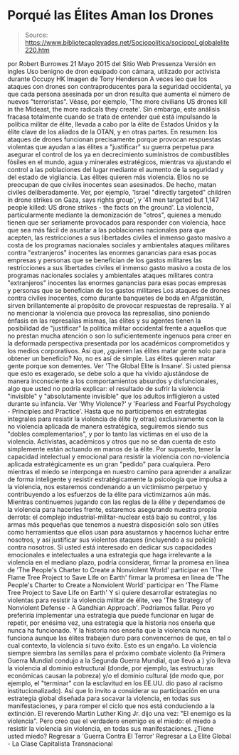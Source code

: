 # Porqué las Élites Aman los Drones

> Source: https://www.bibliotecapleyades.net/Sociopolitica/sociopol_globalelite220.htm

por Robert Burrowes 21 Mayo 2015
del Sitio Web Pressenza
Versión en ingles
Uso benigno de dron equipado con cámara,
utilizado por activista durante Occupy HK
Imagen de Tony Henderson
A veces leo que los ataques con drones son contraproducentes para la seguridad occidental, ya que cada persona asesinada por un dron resulta que aumenta el número de nuevos "terroristas".
Véase, por ejemplo, 'The more civilians US drones kill in the Mideast, the more radicals they create'. Sin embargo, este análisis fracasa totalmente cuando se trata de entender qué está impulsando la política militar de élite, llevada a cabo por la élite de Estados Unidos y la élite clave de los aliados de la OTAN, y en otras partes.
En resumen:
los ataques de drones funcionan precisamente porque provocan respuestas violentas que ayudan a las élites a "justificar" su guerra perpetua para asegurar el control de los ya en decrecimiento suministros de combustibles fósiles en el mundo, agua y minerales estratégicos, mientras va ajustando el control a las poblaciones del lugar mediante el aumento de la seguridad y del estado de vigilancia.
Las élites quieren más violencia. Ellos no se preocupan de que civiles inocentes sean asesinados.
De hecho, matan civiles deliberadamente. Ver, por ejemplo, 'Israel "directly targeted" children in drone strikes on Gaza, says rights group', y '41 men targeted but 1,147 people killed: US drone strikes - the facts on the ground'. La violencia, particularmente mediante la demonización de "otros", quienes a menudo tienen que ser seriamente provocados para responder con violencia, hace que sea más fácil de asustar a las poblaciones nacionales para que acepten,
las restricciones a sus libertades civiles el inmenso gasto masivo a costa de los programas nacionales sociales y ambientales ataques militares contra "extranjeros" inocentes las enormes ganancias para esas pocas empresas y personas que se benefician de los gastos militares
las restricciones a sus libertades civiles
el inmenso gasto masivo a costa de los programas nacionales sociales y ambientales
ataques militares contra "extranjeros" inocentes
las enormes ganancias para esas pocas empresas y personas que se benefician de los gastos militares
Los ataques de drones contra civiles inocentes, como durante banquetes de boda en Afganistán, sirven brillantemente al propósito de provocar respuestas de represalia.
Y al no mencionar la violencia que provoca las represalias, sino poniendo énfasis en las represalias mismas, las élites y su agentes tienen la posibilidad de "justificar" la política militar occidental frente a aquellos que no prestan mucha atención o son lo suficientemente ingenuos para creer en la deformada perspectiva presentada por los académicos comprometidos y los medios corporativos. Así que, ¿quieren las élites matar gente solo para obtener un beneficio? No, no es así de simple.
Las élites quieren matar gente porque son dementes. Ver 'The Global Elite is Insane'. Si usted piensa que esto es exagerado, se debe solo a que ha vivido ajustándose de manera inconsciente a los comportamientos absurdos y disfuncionales, algo que usted no podría explicar:
el resultado de sufrir la violencia "invisible" y "absolutamente invisible" que los adultos infligieron a usted durante su infancia.
Ver 'Why Violence?' y 'Fearless and Fearful Psychology - Principles and Practice'. Hasta que no participemos en estrategias integrales para resistir la violencia de élite (y otras) exclusivamente con la no violencia aplicada de manera estratégica, seguiremos siendo sus "dobles complementarios", y por lo tanto las víctimas en el uso de la violencia.
Activistas, académicos y otros que no se dan cuenta de esto simplemente están actuando en manos de la élite. Por supuesto, tener la capacidad intelectual y emocional para resistir la violencia con no-violencia aplicada estratégicamente es un gran "pedido" para cualquiera. Pero mientras el miedo se interponga en nuestro camino para aprender a analizar de forma inteligente y resistir estratégicamente la psicología que impulsa a la violencia, nos estaremos condenando a un victimismo perpetuo y contribuyendo a los esfuerzos de la élite para victimizarnos aún más. Mientras continuemos jugando con las reglas de la élite y dependamos de la violencia para hacerles frente, estaremos asegurando nuestra propia derrota: el complejo industrial-militar-nuclear está bajo su control, y las armas más pequeñas que tenemos a nuestra disposición solo son útiles como herramientas que ellos usan para asustarnos y hacernos luchar entre nosotros, y así justificar sus violentos ataques (incluyendo a su policía) contra nosotros. Si usted está interesado en dedicar sus capacidades emocionales e intelectuales a una estrategia que haga irrelevante a la violencia en el mediano plazo, podría considerar,
firmar la promesa en línea de 'The People's Charter to Create a Nonviolent World' participar en 'The Flame Tree Project to Save Life on Earth'
firmar la promesa en línea de 'The People's Charter to Create a Nonviolent World'
participar en 'The Flame Tree Project to Save Life on Earth'
Y si quiere desarrollar estrategias no violentas para resistir la violencia militar de élite, vea 'The Strategy of Nonviolent Defense - A Gandhian Approach'. Podríamos fallar. Pero yo preferiría implementar una estrategia que puede funcionar en lugar de repetir, por enésima vez, una estrategia que la historia nos enseña que nunca ha funcionado.
Y la historia nos enseña que la violencia nunca funciona aunque las élites trabajen duro para convencernos de que, en tal o cual contexto, la violencia sí tuvo éxito. Esto es un engaño. La violencia siempre siembra las semillas para el próximo combate violento (la Primera Guerra Mundial condujo a la Segunda Guerra Mundial, que llevó a ) y/o lleva la violencia al dominio estructural (donde, por ejemplo, las estructuras económicas causan la pobreza) y/o el dominio cultural (de modo que, por ejemplo, el "terminar" con la esclavitud en los EE.UU. dio paso al racismo institucionalizado). Así que lo invito a considerar su participación en una estrategia global diseñada para socavar la violencia, en todas sus manifestaciones, y para romper el ciclo que nos está conduciendo a la extinción. El reverendo Martin Luther King Jr. dijo una vez:
"El enemigo es la violencia".
Pero creo que el verdadero enemigo es el miedo: el miedo a resistir la violencia sin violencia, en todas sus manifestaciones.
¿Tiene usted miedo?
Regresar a 'Guerra Contra El Terror'
Regresar a La Elite Global - La Clase Capitalista Transnacional
